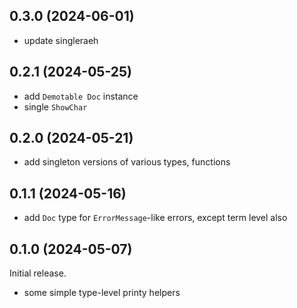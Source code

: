 ## 0.3.0 (2024-06-01)
* update singleraeh

## 0.2.1 (2024-05-25)
* add `Demotable Doc` instance
* single `ShowChar`

## 0.2.0 (2024-05-21)
* add singleton versions of various types, functions

## 0.1.1 (2024-05-16)
* add `Doc` type for `ErrorMessage`-like errors, except term level also

## 0.1.0 (2024-05-07)
Initial release.

* some simple type-level printy helpers
